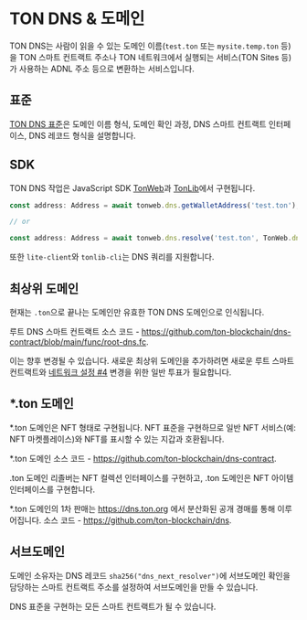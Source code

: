 # TON DNS & 도메인

TON DNS는 사람이 읽을 수 있는 도메인 이름(`test.ton` 또는 `mysite.temp.ton` 등)을 TON 스마트 컨트랙트 주소나 TON 네트워크에서 실행되는 서비스(TON Sites 등)가 사용하는 ADNL 주소 등으로 변환하는 서비스입니다.

## 표준

[TON DNS 표준](https://github.com/ton-blockchain/TIPs/issues/81)은 도메인 이름 형식, 도메인 확인 과정, DNS 스마트 컨트랙트 인터페이스, DNS 레코드 형식을 설명합니다.

## SDK

TON DNS 작업은 JavaScript SDK [TonWeb](https://github.com/toncenter/tonweb)과 [TonLib](https://ton.org/#/apis/?id=_2-ton-api)에서 구현됩니다.

```js
const address: Address = await tonweb.dns.getWalletAddress('test.ton');

// or 

const address: Address = await tonweb.dns.resolve('test.ton', TonWeb.dns.DNS_CATEGORY_WALLET);
```

또한 `lite-client`와 `tonlib-cli`는 DNS 쿼리를 지원합니다.

## 최상위 도메인

현재는 `.ton`으로 끝나는 도메인만 유효한 TON DNS 도메인으로 인식됩니다.

루트 DNS 스마트 컨트랙트 소스 코드 - https://github.com/ton-blockchain/dns-contract/blob/main/func/root-dns.fc.

이는 향후 변경될 수 있습니다. 새로운 최상위 도메인을 추가하려면 새로운 루트 스마트 컨트랙트와 [네트워크 설정 #4](https://ton.org/#/smart-contracts/governance?id=config) 변경을 위한 일반 투표가 필요합니다.

## \*.ton 도메인

\*.ton 도메인은 NFT 형태로 구현됩니다. NFT 표준을 구현하므로 일반 NFT 서비스(예: NFT 마켓플레이스)와 NFT를 표시할 수 있는 지갑과 호환됩니다.

\*.ton 도메인 소스 코드 - https://github.com/ton-blockchain/dns-contract.

.ton 도메인 리졸버는 NFT 컬렉션 인터페이스를 구현하고, .ton 도메인은 NFT 아이템 인터페이스를 구현합니다.

\*.ton 도메인의 1차 판매는 https://dns.ton.org 에서 분산화된 공개 경매를 통해 이루어집니다. 소스 코드 - https://github.com/ton-blockchain/dns.

## 서브도메인

도메인 소유자는 DNS 레코드 `sha256("dns_next_resolver")`에 서브도메인 확인을 담당하는 스마트 컨트랙트 주소를 설정하여 서브도메인을 만들 수 있습니다.

DNS 표준을 구현하는 모든 스마트 컨트랙트가 될 수 있습니다.
